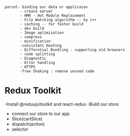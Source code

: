     parcel- binding our data or applicaion
           - create server
           - HMR - Hot Module Replacement
           - File Watching algorithm -- by c++
           - caching -- for faster build
           - dev build
           - Image optimization
           - compress
           - minification
           -consistent Hashing
           - Differntial Bundling - supporting old browsers
           - code splitting
           - Diagnostic
           - Error handling
           - HTTPS
           -Tree Shaking : remove unused code

# Redux Toolkit

-Install @reduxjs/toolkit and react-redux
-Build our store

- connect our store to our app
- Slice(cartSlice)
- dispatch(action)
- selector
